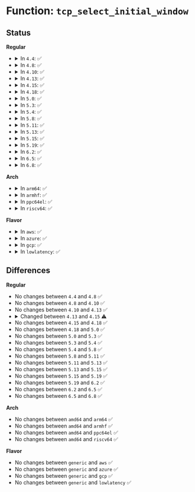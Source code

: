 # Function: <code>tcp_select_initial_window</code>

## Status
<b>Regular</b>
<ul>
<li>
<details>
<summary>In <code>4.4</code>: ✅</summary>

```c
void tcp_select_initial_window(int __space, __u32 mss, __u32 *rcv_wnd, __u32 *window_clamp, int wscale_ok, __u8 *rcv_wscale, __u32 init_rcv_wnd);
```

**Collision:** Unique Global

**Inline:** No

**Transformation:** False

**Instances:**

```
In net/ipv4/tcp_output.c (ffffffff817742d0)
Location: net/ipv4/tcp_output.c:208
Inline: False
Direct callers:
  - net/ipv4/tcp_output.c:tcp_connect
  - net/ipv4/tcp_minisocks.c:tcp_openreq_init_rwin
  - net/ipv4/syncookies.c:cookie_v4_check
  - net/ipv6/syncookies.c:cookie_v6_check
```
**Symbols:**

```
ffffffff817742d0-ffffffff817743e5: tcp_select_initial_window (STB_GLOBAL)
```
</details>
</li>
<li>
<details>
<summary>In <code>4.8</code>: ✅</summary>

```c
void tcp_select_initial_window(int __space, __u32 mss, __u32 *rcv_wnd, __u32 *window_clamp, int wscale_ok, __u8 *rcv_wscale, __u32 init_rcv_wnd);
```

**Collision:** Unique Global

**Inline:** No

**Transformation:** False

**Instances:**

```
In net/ipv4/tcp_output.c (ffffffff817e1160)
Location: net/ipv4/tcp_output.c:205
Inline: False
Direct callers:
  - net/ipv4/tcp_output.c:tcp_connect
  - net/ipv4/tcp_minisocks.c:tcp_openreq_init_rwin
  - net/ipv4/syncookies.c:cookie_v4_check
  - net/ipv6/syncookies.c:cookie_v6_check
```
**Symbols:**

```
ffffffff817e1160-ffffffff817e1291: tcp_select_initial_window (STB_GLOBAL)
```
</details>
</li>
<li>
<details>
<summary>In <code>4.10</code>: ✅</summary>

```c
void tcp_select_initial_window(int __space, __u32 mss, __u32 *rcv_wnd, __u32 *window_clamp, int wscale_ok, __u8 *rcv_wscale, __u32 init_rcv_wnd);
```

**Collision:** Unique Global

**Inline:** No

**Transformation:** False

**Instances:**

```
In net/ipv4/tcp_output.c (ffffffff81811580)
Location: net/ipv4/tcp_output.c:205
Inline: False
Direct callers:
  - net/ipv4/tcp_output.c:tcp_connect
  - net/ipv4/tcp_minisocks.c:tcp_openreq_init_rwin
  - net/ipv4/syncookies.c:cookie_v4_check
  - net/ipv6/syncookies.c:cookie_v6_check
```
**Symbols:**

```
ffffffff81811580-ffffffff818116b1: tcp_select_initial_window (STB_GLOBAL)
```
</details>
</li>
<li>
<details>
<summary>In <code>4.13</code>: ✅</summary>

```c
void tcp_select_initial_window(int __space, __u32 mss, __u32 *rcv_wnd, __u32 *window_clamp, int wscale_ok, __u8 *rcv_wscale, __u32 init_rcv_wnd);
```

**Collision:** Unique Global

**Inline:** No

**Transformation:** False

**Instances:**

```
In net/ipv4/tcp_output.c (ffffffff81831690)
Location: net/ipv4/tcp_output.c:206
Inline: False
Direct callers:
  - net/ipv4/tcp_output.c:tcp_connect
  - net/ipv4/tcp_minisocks.c:tcp_openreq_init_rwin
  - net/ipv4/syncookies.c:cookie_v4_check
  - net/ipv6/syncookies.c:cookie_v6_check
```
**Symbols:**

```
ffffffff81831690-ffffffff818317c1: tcp_select_initial_window (STB_GLOBAL)
```
</details>
</li>
<li>
<details>
<summary>In <code>4.15</code>: ✅</summary>

```c
void tcp_select_initial_window(const struct sock *sk, int __space, __u32 mss, __u32 *rcv_wnd, __u32 *window_clamp, int wscale_ok, __u8 *rcv_wscale, __u32 init_rcv_wnd);
```

**Collision:** Unique Global

**Inline:** No

**Transformation:** False

**Instances:**

```
In net/ipv4/tcp_output.c (ffffffff818b0a80)
Location: net/ipv4/tcp_output.c:191
Inline: False
Direct callers:
  - net/ipv4/tcp_output.c:tcp_connect
  - net/ipv4/tcp_minisocks.c:tcp_openreq_init_rwin
  - net/ipv4/syncookies.c:cookie_v4_check
  - net/ipv6/syncookies.c:cookie_v6_check
```
**Symbols:**

```
ffffffff818b0a80-ffffffff818b0bd1: tcp_select_initial_window (STB_GLOBAL)
```
</details>
</li>
<li>
<details>
<summary>In <code>4.18</code>: ✅</summary>

```c
void tcp_select_initial_window(const struct sock *sk, int __space, __u32 mss, __u32 *rcv_wnd, __u32 *window_clamp, int wscale_ok, __u8 *rcv_wscale, __u32 init_rcv_wnd);
```

**Collision:** Unique Global

**Inline:** No

**Transformation:** False

**Instances:**

```
In net/ipv4/tcp_output.c (ffffffff81906260)
Location: net/ipv4/tcp_output.c:204
Inline: False
Direct callers:
  - net/ipv4/tcp_output.c:tcp_connect
  - net/ipv4/tcp_minisocks.c:tcp_openreq_init_rwin
  - net/ipv4/syncookies.c:cookie_v4_check
  - net/ipv6/syncookies.c:cookie_v6_check
```
**Symbols:**

```
ffffffff81906260-ffffffff8190636b: tcp_select_initial_window (STB_GLOBAL)
```
</details>
</li>
<li>
<details>
<summary>In <code>5.0</code>: ✅</summary>

```c
void tcp_select_initial_window(const struct sock *sk, int __space, __u32 mss, __u32 *rcv_wnd, __u32 *window_clamp, int wscale_ok, __u8 *rcv_wscale, __u32 init_rcv_wnd);
```

**Collision:** Unique Global

**Inline:** No

**Transformation:** False

**Instances:**

```
In net/ipv4/tcp_output.c (ffffffff819346c0)
Location: net/ipv4/tcp_output.c:204
Inline: False
Direct callers:
  - net/ipv4/tcp_output.c:tcp_connect
  - net/ipv4/tcp_minisocks.c:tcp_openreq_init_rwin
  - net/ipv4/syncookies.c:cookie_v4_check
  - net/ipv6/syncookies.c:cookie_v6_check
```
**Symbols:**

```
ffffffff819346c0-ffffffff819347af: tcp_select_initial_window (STB_GLOBAL)
```
</details>
</li>
<li>
<details>
<summary>In <code>5.3</code>: ✅</summary>

```c
void tcp_select_initial_window(const struct sock *sk, int __space, __u32 mss, __u32 *rcv_wnd, __u32 *window_clamp, int wscale_ok, __u8 *rcv_wscale, __u32 init_rcv_wnd);
```

**Collision:** Unique Global

**Inline:** No

**Transformation:** False

**Instances:**

```
In net/ipv4/tcp_output.c (ffffffff81998200)
Location: net/ipv4/tcp_output.c:204
Inline: False
Direct callers:
  - net/ipv4/tcp_output.c:tcp_connect_init
  - net/ipv4/tcp_minisocks.c:tcp_openreq_init_rwin
  - net/ipv4/syncookies.c:cookie_v4_check
  - net/ipv6/syncookies.c:cookie_v6_check
```
**Symbols:**

```
ffffffff81998200-ffffffff819982ef: tcp_select_initial_window (STB_GLOBAL)
```
</details>
</li>
<li>
<details>
<summary>In <code>5.4</code>: ✅</summary>

```c
void tcp_select_initial_window(const struct sock *sk, int __space, __u32 mss, __u32 *rcv_wnd, __u32 *window_clamp, int wscale_ok, __u8 *rcv_wscale, __u32 init_rcv_wnd);
```

**Collision:** Unique Global

**Inline:** No

**Transformation:** False

**Instances:**

```
In net/ipv4/tcp_output.c (ffffffff819ced30)
Location: net/ipv4/tcp_output.c:207
Inline: False
Direct callers:
  - net/ipv4/tcp_output.c:tcp_connect_init
  - net/ipv4/tcp_minisocks.c:tcp_openreq_init_rwin
  - net/ipv4/syncookies.c:cookie_v4_check
  - net/ipv6/syncookies.c:cookie_v6_check
```
**Symbols:**

```
ffffffff819ced30-ffffffff819cee1f: tcp_select_initial_window (STB_GLOBAL)
```
</details>
</li>
<li>
<details>
<summary>In <code>5.8</code>: ✅</summary>

```c
void tcp_select_initial_window(const struct sock *sk, int __space, __u32 mss, __u32 *rcv_wnd, __u32 *window_clamp, int wscale_ok, __u8 *rcv_wscale, __u32 init_rcv_wnd);
```

**Collision:** Unique Global

**Inline:** No

**Transformation:** False

**Instances:**

```
In net/ipv4/tcp_output.c (ffffffff81abae60)
Location: net/ipv4/tcp_output.c:208
Inline: False
Direct callers:
  - net/ipv4/tcp_output.c:tcp_connect_init
  - net/ipv4/tcp_minisocks.c:tcp_openreq_init_rwin
  - net/ipv4/syncookies.c:cookie_v4_check
  - net/ipv6/syncookies.c:cookie_v6_check
```
**Symbols:**

```
ffffffff81abae60-ffffffff81abaf59: tcp_select_initial_window (STB_GLOBAL)
```
</details>
</li>
<li>
<details>
<summary>In <code>5.11</code>: ✅</summary>

```c
void tcp_select_initial_window(const struct sock *sk, int __space, __u32 mss, __u32 *rcv_wnd, __u32 *window_clamp, int wscale_ok, __u8 *rcv_wscale, __u32 init_rcv_wnd);
```

**Collision:** Unique Global

**Inline:** No

**Transformation:** False

**Instances:**

```
In net/ipv4/tcp_output.c (ffffffff81ac6200)
Location: net/ipv4/tcp_output.c:208
Inline: False
Direct callers:
  - net/ipv4/tcp_output.c:tcp_connect_init
  - net/ipv4/tcp_minisocks.c:tcp_openreq_init_rwin
  - net/ipv4/syncookies.c:cookie_v4_check
  - net/ipv6/syncookies.c:cookie_v6_check
```
**Symbols:**

```
ffffffff81ac6200-ffffffff81ac62f9: tcp_select_initial_window (STB_GLOBAL)
```
</details>
</li>
<li>
<details>
<summary>In <code>5.13</code>: ✅</summary>

```c
void tcp_select_initial_window(const struct sock *sk, int __space, __u32 mss, __u32 *rcv_wnd, __u32 *window_clamp, int wscale_ok, __u8 *rcv_wscale, __u32 init_rcv_wnd);
```

**Collision:** Unique Global

**Inline:** No

**Transformation:** False

**Instances:**

```
In net/ipv4/tcp_output.c (ffffffff81ab1410)
Location: net/ipv4/tcp_output.c:208
Inline: False
Direct callers:
  - net/ipv4/tcp_output.c:tcp_connect_init
  - net/ipv4/tcp_minisocks.c:tcp_openreq_init_rwin
  - net/ipv4/syncookies.c:cookie_v4_check
  - net/ipv6/syncookies.c:cookie_v6_check
```
**Symbols:**

```
ffffffff81ab1410-ffffffff81ab14f6: tcp_select_initial_window (STB_GLOBAL)
```
</details>
</li>
<li>
<details>
<summary>In <code>5.15</code>: ✅</summary>

```c
void tcp_select_initial_window(const struct sock *sk, int __space, __u32 mss, __u32 *rcv_wnd, __u32 *window_clamp, int wscale_ok, __u8 *rcv_wscale, __u32 init_rcv_wnd);
```

**Collision:** Unique Global

**Inline:** No

**Transformation:** False

**Instances:**

```
In net/ipv4/tcp_output.c (ffffffff81b6e3b0)
Location: net/ipv4/tcp_output.c:208
Inline: False
Direct callers:
  - net/ipv4/tcp_output.c:tcp_connect_init
  - net/ipv4/tcp_minisocks.c:tcp_openreq_init_rwin
  - net/ipv4/syncookies.c:cookie_v4_check
  - net/ipv6/syncookies.c:cookie_v6_check
```
**Symbols:**

```
ffffffff81b6e3b0-ffffffff81b6e4ad: tcp_select_initial_window (STB_GLOBAL)
```
</details>
</li>
<li>
<details>
<summary>In <code>5.19</code>: ✅</summary>

```c
void tcp_select_initial_window(const struct sock *sk, int __space, __u32 mss, __u32 *rcv_wnd, __u32 *window_clamp, int wscale_ok, __u8 *rcv_wscale, __u32 init_rcv_wnd);
```

**Collision:** Unique Global

**Inline:** No

**Transformation:** False

**Instances:**

```
In net/ipv4/tcp_output.c (ffffffff81cfdaa0)
Location: net/ipv4/tcp_output.c:206
Inline: False
Direct callers:
  - net/ipv4/tcp_output.c:tcp_connect_init
  - net/ipv4/tcp_minisocks.c:tcp_openreq_init_rwin
  - net/ipv4/syncookies.c:cookie_v4_check
  - net/ipv6/syncookies.c:cookie_v6_check
```
**Symbols:**

```
ffffffff81cfdaa0-ffffffff81cfdb98: tcp_select_initial_window (STB_GLOBAL)
```
</details>
</li>
<li>
<details>
<summary>In <code>6.2</code>: ✅</summary>

```c
void tcp_select_initial_window(const struct sock *sk, int __space, __u32 mss, __u32 *rcv_wnd, __u32 *window_clamp, int wscale_ok, __u8 *rcv_wscale, __u32 init_rcv_wnd);
```

**Collision:** Unique Global

**Inline:** No

**Transformation:** False

**Instances:**

```
In net/ipv4/tcp_output.c (ffffffff81ec2700)
Location: net/ipv4/tcp_output.c:206
Inline: False
Direct callers:
  - net/ipv4/tcp_output.c:tcp_connect_init
  - net/ipv4/tcp_minisocks.c:tcp_openreq_init_rwin
  - net/ipv4/syncookies.c:cookie_v4_check
  - net/ipv6/syncookies.c:cookie_v6_check
```
**Symbols:**

```
ffffffff81ec2700-ffffffff81ec27f8: tcp_select_initial_window (STB_GLOBAL)
```
</details>
</li>
<li>
<details>
<summary>In <code>6.5</code>: ✅</summary>

```c
void tcp_select_initial_window(const struct sock *sk, int __space, __u32 mss, __u32 *rcv_wnd, __u32 *window_clamp, int wscale_ok, __u8 *rcv_wscale, __u32 init_rcv_wnd);
```

**Collision:** Unique Global

**Inline:** No

**Transformation:** False

**Instances:**

```
In net/ipv4/tcp_output.c (ffffffff81f20c60)
Location: net/ipv4/tcp_output.c:206
Inline: False
Direct callers:
  - net/ipv4/tcp_output.c:tcp_connect_init
  - net/ipv4/tcp_minisocks.c:tcp_openreq_init_rwin
  - net/ipv4/syncookies.c:cookie_v4_check
  - net/ipv6/syncookies.c:cookie_v6_check
```
**Symbols:**

```
ffffffff81f20c60-ffffffff81f20d58: tcp_select_initial_window (STB_GLOBAL)
```
</details>
</li>
<li>
<details>
<summary>In <code>6.8</code>: ✅</summary>

```c
void tcp_select_initial_window(const struct sock *sk, int __space, __u32 mss, __u32 *rcv_wnd, __u32 *window_clamp, int wscale_ok, __u8 *rcv_wscale, __u32 init_rcv_wnd);
```

**Collision:** Unique Global

**Inline:** No

**Transformation:** False

**Instances:**

```
In net/ipv4/tcp_output.c (ffffffff81fe5360)
Location: net/ipv4/tcp_output.c:205
Inline: False
Direct callers:
  - net/ipv4/tcp_output.c:tcp_connect_init
  - net/ipv4/tcp_minisocks.c:tcp_openreq_init_rwin
  - net/ipv4/syncookies.c:cookie_v4_check
  - net/ipv6/syncookies.c:cookie_v6_check
```
**Symbols:**

```
ffffffff81fe5360-ffffffff81fe5458: tcp_select_initial_window (STB_GLOBAL)
```
</details>
</li>
</ul>
<b>Arch</b>
<ul>
<li>
<details>
<summary>In <code>arm64</code>: ✅</summary>

```c
void tcp_select_initial_window(const struct sock *sk, int __space, __u32 mss, __u32 *rcv_wnd, __u32 *window_clamp, int wscale_ok, __u8 *rcv_wscale, __u32 init_rcv_wnd);
```

**Collision:** Unique Global

**Inline:** No

**Transformation:** False

**Instances:**

```
In net/ipv4/tcp_output.c (ffff800010c81780)
Location: net/ipv4/tcp_output.c:207
Inline: False
Direct callers:
  - net/ipv4/tcp_output.c:tcp_connect_init
  - net/ipv4/tcp_minisocks.c:tcp_openreq_init_rwin
  - net/ipv4/syncookies.c:cookie_v4_check
  - net/ipv6/syncookies.c:cookie_v6_check
```
**Symbols:**

```
ffff800010c81780-ffff800010c818d0: tcp_select_initial_window (STB_GLOBAL)
```
</details>
</li>
<li>
<details>
<summary>In <code>armhf</code>: ✅</summary>

```c
void tcp_select_initial_window(const struct sock *sk, int __space, __u32 mss, __u32 *rcv_wnd, __u32 *window_clamp, int wscale_ok, __u8 *rcv_wscale, __u32 init_rcv_wnd);
```

**Collision:** Unique Global

**Inline:** No

**Transformation:** False

**Instances:**

```
In net/ipv4/tcp_output.c (c0d907d8)
Location: net/ipv4/tcp_output.c:207
Inline: False
Direct callers:
  - net/ipv4/tcp_output.c:tcp_connect_init
  - net/ipv4/tcp_minisocks.c:tcp_openreq_init_rwin
  - net/ipv4/syncookies.c:cookie_v4_check
  - net/ipv6/syncookies.c:cookie_v6_check
```
**Symbols:**

```
c0d907d8-c0d90900: tcp_select_initial_window (STB_GLOBAL)
```
</details>
</li>
<li>
<details>
<summary>In <code>ppc64el</code>: ✅</summary>

```c
void tcp_select_initial_window(const struct sock *sk, int __space, __u32 mss, __u32 *rcv_wnd, __u32 *window_clamp, int wscale_ok, __u8 *rcv_wscale, __u32 init_rcv_wnd);
```

**Collision:** Unique Global

**Inline:** No

**Transformation:** False

**Instances:**

```
In net/ipv4/tcp_output.c (c000000000d8c6f0)
Location: net/ipv4/tcp_output.c:207
Inline: False
Direct callers:
  - net/ipv4/tcp_output.c:tcp_connect_init
  - net/ipv4/tcp_minisocks.c:tcp_openreq_init_rwin
  - net/ipv4/syncookies.c:cookie_v4_check
  - net/ipv6/syncookies.c:cookie_v6_check
```
**Symbols:**

```
c000000000d8c6f0-c000000000d8c8d8: tcp_select_initial_window (STB_GLOBAL)
```
</details>
</li>
<li>
<details>
<summary>In <code>riscv64</code>: ✅</summary>

```c
void tcp_select_initial_window(const struct sock *sk, int __space, __u32 mss, __u32 *rcv_wnd, __u32 *window_clamp, int wscale_ok, __u8 *rcv_wscale, __u32 init_rcv_wnd);
```

**Collision:** Unique Global

**Inline:** No

**Transformation:** False

**Instances:**

```
In net/ipv4/tcp_output.c (ffffffe0007e35a4)
Location: net/ipv4/tcp_output.c:207
Inline: False
Direct callers:
  - net/ipv4/tcp_output.c:tcp_connect_init
  - net/ipv4/tcp_minisocks.c:tcp_openreq_init_rwin
  - net/ipv4/syncookies.c:cookie_v4_check
  - net/ipv6/syncookies.c:cookie_v6_check
```
**Symbols:**

```
ffffffe0007e35a4-ffffffe0007e3754: tcp_select_initial_window (STB_GLOBAL)
```
</details>
</li>
</ul>
<b>Flavor</b>
<ul>
<li>
<details>
<summary>In <code>aws</code>: ✅</summary>

```c
void tcp_select_initial_window(const struct sock *sk, int __space, __u32 mss, __u32 *rcv_wnd, __u32 *window_clamp, int wscale_ok, __u8 *rcv_wscale, __u32 init_rcv_wnd);
```

**Collision:** Unique Global

**Inline:** No

**Transformation:** False

**Instances:**

```
In net/ipv4/tcp_output.c (ffffffff8196eba0)
Location: net/ipv4/tcp_output.c:207
Inline: False
Direct callers:
  - net/ipv4/tcp_output.c:tcp_connect_init
  - net/ipv4/tcp_minisocks.c:tcp_openreq_init_rwin
  - net/ipv4/syncookies.c:cookie_v4_check
  - net/ipv6/syncookies.c:cookie_v6_check
```
**Symbols:**

```
ffffffff8196eba0-ffffffff8196ec8f: tcp_select_initial_window (STB_GLOBAL)
```
</details>
</li>
<li>
<details>
<summary>In <code>azure</code>: ✅</summary>

```c
void tcp_select_initial_window(const struct sock *sk, int __space, __u32 mss, __u32 *rcv_wnd, __u32 *window_clamp, int wscale_ok, __u8 *rcv_wscale, __u32 init_rcv_wnd);
```

**Collision:** Unique Global

**Inline:** No

**Transformation:** False

**Instances:**

```
In net/ipv4/tcp_output.c (ffffffff81928690)
Location: net/ipv4/tcp_output.c:207
Inline: False
Direct callers:
  - net/ipv4/tcp_output.c:tcp_connect_init
  - net/ipv4/tcp_minisocks.c:tcp_openreq_init_rwin
  - net/ipv4/syncookies.c:cookie_v4_check
  - net/ipv6/syncookies.c:cookie_v6_check
```
**Symbols:**

```
ffffffff81928690-ffffffff8192877f: tcp_select_initial_window (STB_GLOBAL)
```
</details>
</li>
<li>
<details>
<summary>In <code>gcp</code>: ✅</summary>

```c
void tcp_select_initial_window(const struct sock *sk, int __space, __u32 mss, __u32 *rcv_wnd, __u32 *window_clamp, int wscale_ok, __u8 *rcv_wscale, __u32 init_rcv_wnd);
```

**Collision:** Unique Global

**Inline:** No

**Transformation:** False

**Instances:**

```
In net/ipv4/tcp_output.c (ffffffff819d9370)
Location: net/ipv4/tcp_output.c:207
Inline: False
Direct callers:
  - net/ipv4/tcp_output.c:tcp_connect_init
  - net/ipv4/tcp_minisocks.c:tcp_openreq_init_rwin
  - net/ipv4/syncookies.c:cookie_v4_check
  - net/ipv6/syncookies.c:cookie_v6_check
```
**Symbols:**

```
ffffffff819d9370-ffffffff819d945f: tcp_select_initial_window (STB_GLOBAL)
```
</details>
</li>
<li>
<details>
<summary>In <code>lowlatency</code>: ✅</summary>

```c
void tcp_select_initial_window(const struct sock *sk, int __space, __u32 mss, __u32 *rcv_wnd, __u32 *window_clamp, int wscale_ok, __u8 *rcv_wscale, __u32 init_rcv_wnd);
```

**Collision:** Unique Global

**Inline:** No

**Transformation:** False

**Instances:**

```
In net/ipv4/tcp_output.c (ffffffff819e2fd0)
Location: net/ipv4/tcp_output.c:207
Inline: False
Direct callers:
  - net/ipv4/tcp_output.c:tcp_connect_init
  - net/ipv4/tcp_minisocks.c:tcp_openreq_init_rwin
  - net/ipv4/syncookies.c:cookie_v4_check
  - net/ipv6/syncookies.c:cookie_v6_check
```
**Symbols:**

```
ffffffff819e2fd0-ffffffff819e30bf: tcp_select_initial_window (STB_GLOBAL)
```
</details>
</li>
</ul>

## Differences
<b>Regular</b>
<ul>
<li>
No changes between <code>4.4</code> and <code>4.8</code> ✅
</li>
<li>
No changes between <code>4.8</code> and <code>4.10</code> ✅
</li>
<li>
No changes between <code>4.10</code> and <code>4.13</code> ✅
</li>
<li>
<details>
<summary>Changed between <code>4.13</code> and <code>4.15</code> ⚠️</summary>
<ul>
<li>
<b>Param added. </b>
<code>const struct sock *sk</code>
</li>
<li>
<b>Param reordered. </b>
<code>__space, mss, rcv_wnd, window_clamp, wscale_ok, rcv_wscale, init_rcv_wnd</code> ➡️ <code>sk, __space, mss, rcv_wnd, window_clamp, wscale_ok, rcv_wscale, init_rcv_wnd</code>
</li>
</ul>
</details>
</li>
<li>
No changes between <code>4.15</code> and <code>4.18</code> ✅
</li>
<li>
No changes between <code>4.18</code> and <code>5.0</code> ✅
</li>
<li>
No changes between <code>5.0</code> and <code>5.3</code> ✅
</li>
<li>
No changes between <code>5.3</code> and <code>5.4</code> ✅
</li>
<li>
No changes between <code>5.4</code> and <code>5.8</code> ✅
</li>
<li>
No changes between <code>5.8</code> and <code>5.11</code> ✅
</li>
<li>
No changes between <code>5.11</code> and <code>5.13</code> ✅
</li>
<li>
No changes between <code>5.13</code> and <code>5.15</code> ✅
</li>
<li>
No changes between <code>5.15</code> and <code>5.19</code> ✅
</li>
<li>
No changes between <code>5.19</code> and <code>6.2</code> ✅
</li>
<li>
No changes between <code>6.2</code> and <code>6.5</code> ✅
</li>
<li>
No changes between <code>6.5</code> and <code>6.8</code> ✅
</li>
</ul>
<b>Arch</b>
<ul>
<li>
No changes between <code>amd64</code> and <code>arm64</code> ✅
</li>
<li>
No changes between <code>amd64</code> and <code>armhf</code> ✅
</li>
<li>
No changes between <code>amd64</code> and <code>ppc64el</code> ✅
</li>
<li>
No changes between <code>amd64</code> and <code>riscv64</code> ✅
</li>
</ul>
<b>Flavor</b>
<ul>
<li>
No changes between <code>generic</code> and <code>aws</code> ✅
</li>
<li>
No changes between <code>generic</code> and <code>azure</code> ✅
</li>
<li>
No changes between <code>generic</code> and <code>gcp</code> ✅
</li>
<li>
No changes between <code>generic</code> and <code>lowlatency</code> ✅
</li>
</ul>
